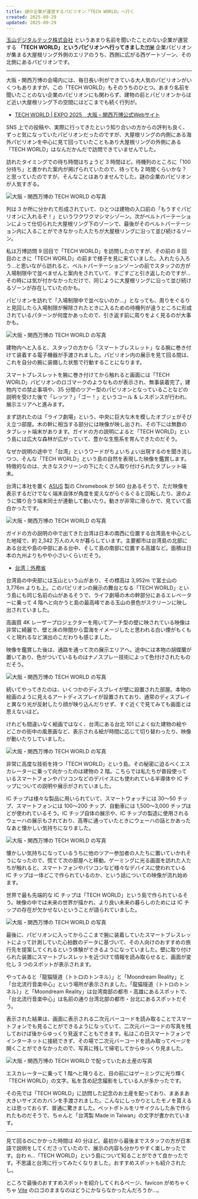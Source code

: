 ```yaml
---
title: 謎の企業が運営するパビリオン「TECH WORLD」へ行く
created: 2025-09-29
updated: 2025-09-29
---
```


[玉山デジタルテック株式会社](https://tamayama-digital.jp/) というあまり名前を聞いたことのない企業が運営する **「TECH WORLD」というパビリオンへ行ってきました🇹🇼** 企業パビリオンが集まる大屋根リング外側のエリアのうち、西側に広がる西ゲートゾーン、その北側にあるパビリオンです。

---

大阪・関西万博の会場内には、毎日長い列ができている大人気のパビリオンがいくつもありますが、この「TECH WORLD」もそのうちのひとつ。あまり名前を聞いたことのない企業のパビリオンにも関わらず、建物の前とパビリオンからほど近い大屋根リング下の空間にはどこまでも続く行列が。

- [TECH WORLD | EXPO 2025　大阪・関西万博公式Webサイト](https://www.expo2025.or.jp/domestic-pv/tamayama/)

SNS 上での投稿や、実際に行ってきたという知り合いの方からの評判も良く、ずっと気になっていたパビリオンだったのですが、大屋根リングの内側にある海外パビリオンを中心に見て回っていたこともあり大屋根リングの外側にある「TECH WORLD」はなんだかんだで訪問できていませんでした。

訪れたタイミングでの待ち時間はちょうど 3 時間ほど。待機列のところに「100 分待ち」と書かれた案内が掲げられていたので、待っても 2 時間くらいかな？と思っていたのですが、そんなことはありませんでした。謎の企業のパビリオンが人気すぎる。

![大阪・関西万博の TECH WORLD の写真](0b95de59-5be6-4db9-5261-5c9d854e6900)

列は 3 か所に分かれて形成されていて、ひとつは建物の入口前の「もうすぐパビリオンに入れるぞ！」というワクワクマシマシゾーン。次がベルトパーテーションによって仕切られた大屋根リング下のゾーンで、最後がそのベルトパーテーション内に入ることができなかった人たちが大屋根リングに沿って並び続けるゾーン。

私は万博訪問 9 回目で「TECH WORLD」を訪問したのですが、その前の 8 回目のときに「TECH WORLD」の前まで様子を見に来ていました。入れたら入ろう…と思いながら訪れると、ベルトパーテーションゾーンの前でスタッフの方が入場制限中で並べませんと案内をされていて、すごすごと引き返したのですが…その時には気が付かなかっただけで、同じように大屋根リングに沿って並び続けるゾーンが存在していたのかも。

パビリオンを訪れて「入場制限中で並べないのか…」となっても、周りをぐるりと見回したら入場制限が解除されたときに入るための待機列が違うところに形成されているパターンが何度かあったので、引き返す前に周りをよく見るのが大事かも。

![大阪・関西万博の TECH WORLD の写真](4f9e63ee-da69-4d1a-8d2d-e2162d9ec000)

建物内へと入ると、スタッフの方から「スマートブレスレット」なる腕に巻き付けて装着する電子機器が手渡されました。パビリオン内の展示を見て回る間は、これを自分の腕に装備した状態で行動することになります。

スマートブレスレットを腕に巻き付けてから触れると画面には「TECH WORLD」パビリオンのロゴマークのようなものが表示され、無事装着完了。建物内での禁止事項や、35 分間のツアー型のパビリオンとなっていることなどの説明を受けた後で「レッツ？」「ゴー！」というコール & レスポンスが行われ、展示エリアへと進みます。

まず訪れたのは「ライフ劇場」という、中央に巨大な木を模したオブジェがそびえ立つ部屋。木の幹に相当する部分には映像が映し出され、その下には無数のタブレット端末があります。ガイドの方の説明によると「TECH WORLD」という島には広大な森林が広がっていて、豊かな生態系を育んできたのだそう。

なぜか説明の途中で「台湾」というワードがちょいちょい出現するのを聞き流しつつ、そんな「TECH WORLD」という島の自然を表現した映像を鑑賞します。特徴的なのは、大きなスクリーンの下にたくさん取り付けられたタブレット端末。

台湾に本社を置く [ASUS](https://www.asus.com/jp/) 製の Chromebook が 560 台あるそうで、ただ映像を表示するだけでなく端末自体が角度を変えながらぐるぐると回転したり、波のように隣り合う端末同士が連動して動いたり。動きが非常に滑らかで、見ていて面白かったです。

![大阪・関西万博の TECH WORLD の写真](eb7b3c4a-b9b6-4cc0-2002-31c2aa816100)

ガイドの方の説明の中で出てきた台湾は日本の南西に位置する台湾島を中心とした地域で、約 2,342 万人の人々が暮らしています。主要都市は台湾島の北部にある台北や島の中部にある台中、そして島の南部に位置する高雄など。面積は日本の九州よりもやや小さいくらいだそう。

- [台湾｜外務省](https://www.mofa.go.jp/mofaj/area/taiwan/index.html)

台湾島の中央部には玉山という山があり、その標高は 3,952m で富士山の 3,776m よりも上。このパビリオンの展示の舞台となる「TECH WORLD」という島にも同じ名前の山があるそうで、ライフ劇場の木の幹部分にあるエレベーターに乗って 4 階へと向かうと島の最高峰である玉山の景色がスクリーンに映し出されていました。

高画質 4K レーザープロジェクターを用いてアーチ型の壁に映されている映像は非常に綺麗で、壁と床の隙間から雲海をイメージしたと思われる白い煙がもくもくと現れるなど演出のこだわりも感じました。

映像を鑑賞した後は、通路を通って次の展示エリアへ。途中には本物の胡蝶蘭が置いてあり、色がついているものはナノスプレー技術によって色付けされたものだそう。

![大阪・関西万博の TECH WORLD の写真](92c1675c-3f29-406b-3e4f-609b626bc800)

続いてやってきたのは、いくつかのディスプレイが壁に設置された部屋。本物の絵画のように見えるアートディスプレイが設置されており、通常のディスプレイと異なり光が反射したり顔が映り込んだりせず、すぐ近くで見てみても画面とは思えないほど。

けれども間違いなく絵画ではなく、台湾にある台北 101 によく似た建物の絵やどこかの街中の風景画など、表示される絵が時間に応じて切り替わったり、映像が動いたりしていました。

![大阪・関西万博の TECH WORLD の写真](bd13fd88-ffde-4c45-4443-f234bf427600)

非常に高度な技術を持つ「TECH WORLD」という島。その秘密に迫るべくエスカレーターに乗って向かったのは建物の 2 階。こちらでは私たちが普段使っているスマートフォンやパソコンなどのデバイスにも使われている半導体や IC チップについての説明や展示がされていました。

IC チップは様々な製品に用いられていて、スマートウォッチには 30～50 チップ、スマートフォンには 100～200 チップ、自動車には 1,500～3,000 チップほどが使われているそう。IC チップ自体の展示や、IC チップの製造に使用されるウェーハの展示もされており、高専に通っていたときにウェーハの話とかあったなあと懐かしい気持ちになりました。

![大阪・関西万博の TECH WORLD の写真](8cc233a2-0f46-498f-0acd-a9818065c700)

懐かしい気持ちになっているうちに他のツアー参加者の人たちに置いていかれそうになったので、慌てて次の部屋へと移動。ゲーミングに光る画面を訪れた人たちが触れると、スマートフォンやパソコンなど様々なデバイスに使われている IC チップは一体どこで作られているのか、という話についての映像が流れ始めます。

世界で最も先端的な IC チップは「TECH WORLD」という島で作られているそう。映像の中では未来の世界が描かれ、より良い未来の暮らしのためには IC チップの存在が欠かせないということが語られていました。

![大阪・関西万博の TECH WORLD の写真](1da037ec-5e55-4d35-f94b-ba2479c9ba00)

最後に、パビリオンに入ってからここまで腕に装着していたスマートブレスレットによって計測していた心拍数のデータに基づいて、その人向けのおすすめの旅行先を提案してくれるという体験ができるようになっていました。壁に取り付けられた装置にスマートブレスレットを近づけて情報を読み取らせると、画面が変化し 3 つのスポットが表示されます。

やってみると「龍猫隧道（トトロのトンネル）」と「Moondream Reality」と「台北流行音楽中心」という場所が表示されました。「龍猫隧道（トトロのトンネル）」と「Moondream Reality」は台湾南部の都市・高雄にあるスポットで、「台北流行音楽中心」は名前の通り台湾北部の都市・台北にあるスポットだそう。

表示された結果は、画面に表示される二次元バーコードを読み取ることでスマートフォンでも見ることができるようになっていて、二次元バーコードの写真を残しておけば後からゆっくり見返すこともできます。私はこの日スマートフォンでインターネットに接続できず、その場で二次元バーコードを読み取ってページを開くことができなかったので、写真に残して帰宅してからゆっくり見ました。

![大阪・関西万博の TECH WORLD で配っていたお土産の写真](922b89b2-8389-4f96-8c51-f973ecf6d200)

エスカレーターに乗って 1 階へと降りると、目の前にはゲーミングに光り輝く「TECH WORLD」の文字。私を含め記念撮影をしている人が多かったです。

その先では「TECH WORLD」に訪問した記念のお土産を配っており、まあまあ大きいサイズのカバンを手渡されました。こんなにしっかりとしたモノを貰えるとは思っておらず、普通に驚きました。ペットボトルをリサイクルした糸で作られたものだそうで、ちゃんと「台湾製 Made in Taiwan」の文字が書かれています。

---

見て回るのにかかった時間は 40 分ほど。最初から最後までスタッフの方が日本語で説明をしてくださっていたので、展示の内容も分かりやすく楽しかったです。台わ n…「TECH WORLD」という島について知ることができて良かったです。不思議と台湾に行ってみたくなりました。おすすめスポットも紹介されたし。

ところで最後のおすすめスポットを紹介してくれるページ、favicon がめちゃくちゃ [Vite](https://vite.dev/) のロゴのままなのはどうにかならなかったんだろうか…。
